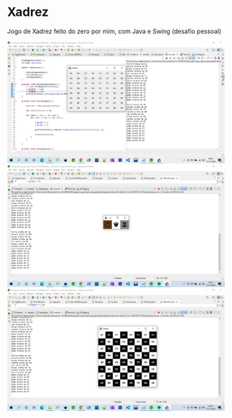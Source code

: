 # Xadrez
Jogo de Xadrez feito do zero por mim, com Java e Swing (desafio pessoal)

![](./Xadrez/Captura1.png)
![](./Xadrez/Captura2.png)
![](./Xadrez/Captura3.png)
